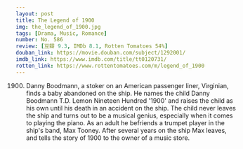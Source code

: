 ```yaml
---
layout: post 
title: The Legend of 1900
img: the_legend_of_1900.jpg
tags: [Drama, Music, Romance]
number: No. 586
review: [豆瓣 9.3, IMDb 8.1, Rotten Tomatoes 54%]
douban_link: https://movie.douban.com/subject/1292001/
imdb_link: https://www.imdb.com/title/tt0120731/
rotten_link: https://www.rottentomatoes.com/m/legend_of_1900
---
```


1900. Danny Boodmann, a stoker on an American passenger liner, Virginian, finds a baby abandoned on the ship. He names the child Danny Boodmann T.D. Lemon Nineteen Hundred '1900' and raises the child as his own until his death in an accident on the ship. The child never leaves the ship and turns out to be a musical genius, especially when it comes to playing the piano. As an adult he befriends a trumpet player in the ship's band, Max Tooney. After several years on the ship Max leaves, and tells the story of 1900 to the owner of a music store.